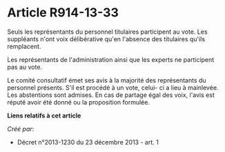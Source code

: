 # Article R914-13-33

Seuls les représentants du personnel titulaires participent au vote. Les suppléants n'ont voix délibérative qu'en l'absence
des titulaires qu'ils remplacent. 

Les représentants de l'administration ainsi que les experts ne participent pas au vote. 

Le comité consultatif émet ses avis à la majorité des représentants du personnel présents. S'il est procédé à un vote, celui-
ci a lieu à mainlevée. Les abstentions sont admises. En cas de partage égal des voix, l'avis est réputé avoir été donné ou la
proposition formulée.

**Liens relatifs à cet article**

_Créé par_:

  - Décret n°2013-1230 du 23 décembre 2013 - art. 1
